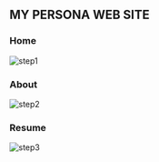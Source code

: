 
## MY PERSONA WEB SITE

### Home
![step1](https://github.com/MariaPantone/mariapantone.github.io/SitoWeb/SitoWebMariaPantone.JPG)

### About
![step2](https://github.com/MariaPantone/mariapantone.github.io/SitoWeb/SitoWebMariaPantone1.JPG)

### Resume
![step3](https://github.com/MariaPantone/mariapantone.github.io/SitoWeb/SitoWebMariaPantone2.JPG)
